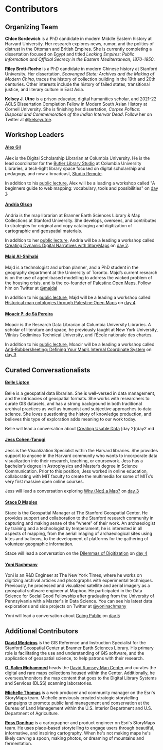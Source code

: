 # Contributors

## Organizing Team  

**Chloe Bordewich** is a PhD candidate in modern Middle Eastern history at Harvard University. Her research explores news, rumor, and the politics of distrust in the Ottoman and British Empires. She is currently completing a dissertation focused on Egypt and titled _Leaking Empires: Public Information and Official Secrecy in the Eastern Mediterranean, 1870-1950_.

**Riley Brett-Roche** is a PhD candidate in modern Chinese history at Stanford University. Her dissertation, _Scavenged State: Archives and the Making of Modern China_, traces the history of collection building in the 19th and 20th centuries. Other interests include the history of failed states, transitional justice, and literary culture in East Asia.

**Kelsey J. Utne**  is a prison educator, digital humanities scholar, and 2021-22 ACLS Dissertation Completion Fellow in Modern South Asian History at Cornell University. She is finishing her dissertation, _Corpse Politics: Disposal and Commemoration of the Indian Interwar Dead_. Follow her on Twitter at [@kelseyutne](https://twitter.com/KelseyUtne).

## Workshop Leaders

#### **[Alex Gil](https://www.elotroalex.com/)**
Alex is the Digital Scholarship Librarian at Columbia University. He is the lead coordinator for the [Butler Library Studio](https://studio.cul.columbia.edu/) at Columbia University Libraries, a tech-light library space focused on digital scholarship and pedagogy, and now a broadcast, [Studio Remote](https://www.twitch.tv/culstudio). 

In addition to his [public lecture](public_events.md#public-lecture-4), Alex will be a leading a workshop called "A beginners guide to web mapping: vocabulary, tools and possibilities" on [day 1](day1.md).

#### **[Andria Olson](https://library.stanford.edu/people/andolson)** 
Andria is the map librarian at Branner Earth Sciences Library & Map Collections at Stanford University. She develops, oversees, and contributes to strategies for original and copy cataloging and digitization of cartographic and geospatial materials.  

In addition to her [public lecture](public_events.md#public-lecture-1), Andria will be a leading a workshop called [Creating Dynamic Digital Narratives with StoryMaps](workshop_materials/workshop2.md) on [day 2](day2.md).  

#### **[Majd Al-Shihabi](https://majdal.cc/)**  
Majd is a technologist and urban planner, and a PhD student in the geography department at the University of Toronto. Majd’s current research is on the use of agent-based modelling to address the wicked problem of the housing crisis, and is the co-founder of [Palestine Open Maps](https://palopenmaps.org/). Follow him on Twitter at [@majdal](https://twitter.com/majdal)  

In addition to his [public lecture](public_events.md#public-lecture-3), Majd will be a leading a workshop called [Historical map ontologies through Palestine Open Maps](workshop_materials/workshop4.md) on [day 4](day4.md).  

#### **[Moacir P. de Sá Pereira](https://moacir.com/)**  
Moacir is the Research Data Librarian at Columbia University Libraries. A scholar of literature and space, he previously taught at New York University, Vilnius Gediminas Technical University, and l'École nationale des chartes.  

In addition to his [public lecture](public_events.md#public-lecture-2), Moacir will be a leading a workshop called [Anti-Rubbersheeting: Defining Your Map’s Internal Coordinate System](workshop_materials/workshop3.md) on [day 3](day3.md).  

## Curated Conversationalists  

#### **[Belle Lipton](https://dssg.fas.harvard.edu/person/belle-lipton/)**  
Belle is a geospatial data librarian. She is well-versed in data management, and the intricacies of geospatial formats. She works with researchers to curate GIS datasets, and has a strong background in both traditional archival practices as well as humanist and subjective approaches to data science. She loves questioning the history of knowledge production, and believes this type of exploration adds meaning to our work today.  

Belle will lead a conversation about [Creating Usable Data](curated_convos/cc1.md) [day 2](day2.md

#### **[Jess Cohen-Tanugi](https://dssg.fas.harvard.edu/person/jess-cohen-tanugi/)**  
Jess is the Visualization Specialist within the Harvard libraries. She provides support to anyone in the Harvard community who wants to incorporate data visualization into their research, teaching, or coursework. Jess has a bachelor’s degree in Astrophysics and Master’s degree in Science Communication. Prior to this position, Jess worked in online education, collaborating with MIT faculty to create the multimedia for some of MITx’s very first massive open online courses.  

Jess will lead a conversation exploring [Why (Not) a Map?](curated_convos/cc2.md) on [day 3](day3.md)

#### **[Stace D Maples](https://library.stanford.edu/people/maples)**  
Stace is the Geospatial Manager at The Stanford Geospatial Center. He provides support and collaboration to the Stanford research community in capturing and making sense of the “where” of their work.  An archaeologist by training and a technologist by temperament, he is interested in all aspects of mapping, from the aerial imaging of archaeological sites using kites and balloons, to the development of platforms for the gathering of volunteer geographic information.  

Stace will lead a conversation on the [Dilemmas of Digitization](curated_convos/cc3.md) on [day 4](day4.md)

#### **[Yoni Nachmany](https://www.linkedin.com/in/yoninachmany/)**  
Yoni is an R&D Engineer at The New York Times, where he works on digitizing archival articles and photographs with experimental techniques. Previously, he processed and visualized satellite and aerial imagery as a geospatial software engineer at Mapbox. He participated in the Data Science for Social Good Fellowship after graduating from the University of Pennsylvania with a Master's in Data Science. You can see his latest data explorations and side projects on Twitter at [@yoninachmany](https://twitter.com/yoninachmany)  

Yoni will lead a conversation about [Going Public](curated_convos/cc4.md) on [day 5](day5.md)

## Additional Contributors

**[David Medeiros](https://library.stanford.edu/people/davidmed)** is the GIS Reference and Instruction Specialist for the Stanford Geospatial Center at Branner Earth Sciences Library. His primary role is facilitating the use and understanding of GIS software, and the application of geospatial science, to help patrons with their research. 

**[G. Salim Mohammed](https://library.stanford.edu/people/gsalim)** heads the [David Rumsey Map Center](https://library.stanford.edu/rumsey) and curates the digital and rare maps collections housed within the Center. Additionally, he oversees/monitors the map content that goes to the Digital Library Systems and Services (DLSS) scanning laboratories.  

**[Michelle Thomas](https://www.esri.com/arcgis-blog/author/mthomas/)** is a web producer and community manager on the Esri's StoryMaps team. Michelle previously created strategic storytelling campaigns to promote public land management and conservation at the Bureau of Land Management within the U.S. Interior Department and U.S. Department of Agriculture. 

**[Ross Donihue](https://www.esri.com/arcgis-blog/author/rdonihue/)** is a cartographer and product engineer on Esri's StoryMaps team. He uses place-based storytelling to engage users through beautiful, informative, and inspiring cartography. When he's not making maps he's likely carving a spoon, making photos, or dreaming of mountains and fermentation.
